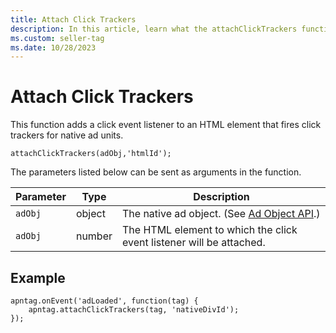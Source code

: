 ```yaml
---
title: Attach Click Trackers
description: In this article, learn what the attachClickTrackers function is and the parameters that can be added to this function.
ms.custom: seller-tag
ms.date: 10/28/2023
---
```


# Attach Click Trackers

This function adds a click event listener to an HTML element that fires click trackers for native ad units.

``` pre
attachClickTrackers(adObj,'htmlId');
```

The parameters listed below can be sent as arguments in the function.

| Parameter | Type | Description |
|---|---|---|
| `adObj` | object | The native ad object. (See [Ad Object API](ad-object-api.md).) |
| `adObj` | number | The HTML element to which the click event listener will be attached. |

## Example

``` pre
apntag.onEvent('adLoaded', function(tag) {
    apntag.attachClickTrackers(tag, 'nativeDivId');
});
```

